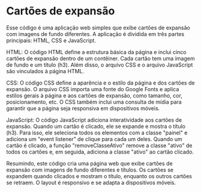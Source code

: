 # Cartões de expansão

Esse código é uma aplicação web simples que exibe cartões de expansão com imagens de fundo diferentes. A aplicação é dividida em três partes principais: HTML, CSS e JavaScript.

HTML:
O código HTML define a estrutura básica da página e inclui cinco cartões de expansão dentro de um contêiner. Cada cartão tem uma imagem de fundo e um título (h3). Além disso, o arquivo CSS e o arquivo JavaScript são vinculados à página HTML.

CSS:
O código CSS define a aparência e o estilo da página e dos cartões de expansão. O arquivo CSS importa uma fonte do Google Fonts e aplica estilos gerais à página e aos cartões de expansão, como tamanho, cor, posicionamento, etc. O CSS também inclui uma consulta de mídia para garantir que a página seja responsiva em dispositivos móveis.

JavaScript:
O código JavaScript adiciona interatividade aos cartões de expansão. Quando um cartão é clicado, ele se expande e mostra o título (h3). Para isso, ele seleciona todos os elementos com a classe "painel" e adiciona um "event listener" de clique para cada um deles. Quando um cartão é clicado, a função "removeClasseAtivo" remove a classe "ativo" de todos os cartões e, em seguida, adiciona a classe "ativo" ao cartão clicado.

Resumindo, este código cria uma página web que exibe cartões de expansão com imagens de fundo diferentes e títulos. Os cartões se expandem quando clicados e mostram o título, enquanto os outros cartões se retraem. O layout é responsivo e se adapta a dispositivos móveis.
